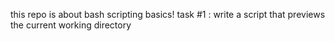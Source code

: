 this repo is about bash scripting basics!
task #1 : write a script that previews the current working directory
